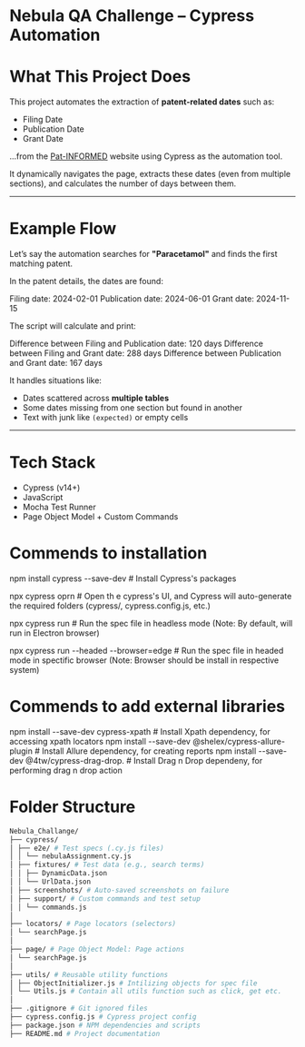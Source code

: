 # Nebula QA Challenge – Cypress Automation

# What This Project Does

This project automates the extraction of **patent-related dates** such as:

- Filing Date
- Publication Date
- Grant Date

...from the [Pat-INFORMED](https://patinformed.wipo.int/) website using Cypress as the automation tool.  

It dynamically navigates the page, extracts these dates (even from multiple sections), and calculates the number of days between them.

---

# Example Flow

Let’s say the automation searches for **"Paracetamol"** and finds the first matching patent.

In the patent details, the dates are found:

Filing date: 2024-02-01
Publication date: 2024-06-01
Grant date: 2024-11-15

The script will calculate and print:

Difference between Filing and Publication date: 120 days
Difference between Filing and Grant date: 288 days
Difference between Publication and Grant date: 167 days

It handles situations like:
- Dates scattered across **multiple tables**
- Some dates missing from one section but found in another
- Text with junk like `(expected)` or empty cells

---

# Tech Stack

- Cypress (v14+)
- JavaScript
- Mocha Test Runner
- Page Object Model + Custom Commands

# Commends to installation

npm install cypress --save-dev  # Install Cypress's packages

npx cypress oprn  # Open th e cypress's UI, and Cypress will auto-generate the required folders (cypress/, cypress.config.js, etc.)

npx cypress run  # Run the spec file in headless mode (Note: By default, will run in Electron browser)

npx cypress run --headed --browser=edge  #  Run the spec file in headed mode in spectific browser (Note: Browser should be install in respective system)

# Commends to add external libraries

npm install --save-dev cypress-xpath  # Install Xpath dependency, for accessing xpath locators
npm install --save-dev @shelex/cypress-allure-plugin  # Install Allure dependency, for creating reports
npm install --save-dev @4tw/cypress-drag-drop. # Install Drag n Drop dependeny, for performing drag n drop action

# Folder Structure

```bash
Nebula_Challange/
├── cypress/
│ ├── e2e/ # Test specs (.cy.js files)
│ │ └── nebulaAssignment.cy.js
│ ├── fixtures/ # Test data (e.g., search terms)
│ │ ├── DynamicData.json
│ │ └── UrlData.json
│ ├── screenshots/ # Auto-saved screenshots on failure
│ ├── support/ # Custom commands and test setup
│ │ └── commands.js
│
├── locators/ # Page locators (selectors)
│ └── searchPage.js
│
├── page/ # Page Object Model: Page actions
│ └── searchPage.js
│
├── utils/ # Reusable utility functions
│ ├── ObjectInitializer.js # Intilizing objects for spec file
│ └── Utils.js # Contain all utils function such as click, get etc.
│
├── .gitignore # Git ignored files
├── cypress.config.js # Cypress project config
├── package.json # NPM dependencies and scripts
├── README.md # Project documentation
```